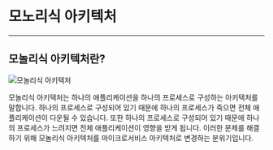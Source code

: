 # 모노리식 아키텍처

---

## 모놀리식 아키텍처란?

![모놀리식 아키텍처](https://www.google.com/url?sa=i&url=https%3A%2F%2Fsolutiondots.com%2Fblog%2Ftechnology-blog%2Fmicroservices-architecture-vs-monolithic-application%2F&psig=AOvVaw1jfI2lRA7FHPRHyWA2Pnig&ust=1679740455825000&source=images&cd=vfe&ved=0CBAQjRxqFwoTCMjDm_uu9P0CFQAAAAAdAAAAABAk)

모놀리식 아키텍처는 하나의 애플리케이션을 하나의 프로세스로 구성하는 아키텍처를 말합니다. 하나의 프로세스로 구성되어 있기 때문에 하나의 프로세스가 죽으면 전체 애플리케이션이 다운될 수 있습니다. 또한 하나의 프로세스로 구성되어 있기 때문에 하나의 프로세스가 느려지면 전체 애플리케이션이 영향을 받게 됩니다. 이러한 문제를 해결하기 위해 모놀리식 아키텍처를 마이크로서비스 아키텍처로 변경하는 분위기입니다.

